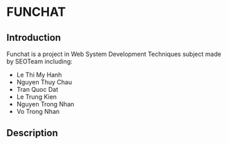 # __FUNCHAT__ 

## Introduction

Funchat is a project in Web System Development Techniques subject made by SEOTeam including:

* Le Thi My Hanh
* Nguyen Thuy Chau
* Tran Quoc Dat
* Le Trung Kien
* Nguyen Trong Nhan
* Vo Trong Nhan

## Description

